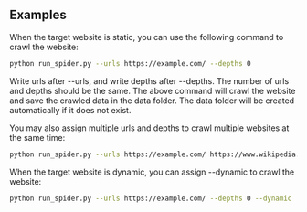 ## Examples
When the target website is static, you can use the following command to crawl the website:
```bash
python run_spider.py --urls https://example.com/ --depths 0
```
Write urls after --urls, and write depths after --depths. The number of urls and depths should be the same. The above command will crawl the website and save the crawled data in the data folder. The data folder will be created automatically if it does not exist.

You may also assign multiple urls and depths to crawl multiple websites at the same time:
```bash
python run_spider.py --urls https://example.com/ https://www.wikipedia.org/ --depths 0 0 # You must assign depths with the same number of urls
```

When the target website is dynamic, you can assign --dynamic to crawl the website:
```bash
python run_spider.py --urls https://example.com/ --depths 0 --dynamic
```